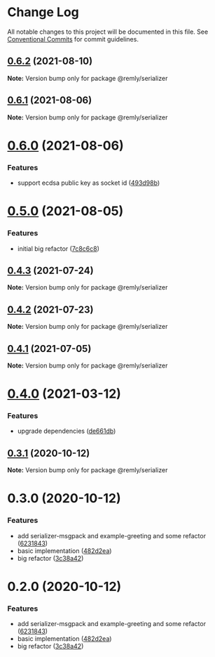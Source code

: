 # Change Log

All notable changes to this project will be documented in this file.
See [Conventional Commits](https://conventionalcommits.org) for commit guidelines.

## [0.6.2](https://github.com/mindary/remly/compare/@remly/serializer@0.6.1...@remly/serializer@0.6.2) (2021-08-10)

**Note:** Version bump only for package @remly/serializer





## [0.6.1](https://github.com/mindary/remly/compare/@remly/serializer@0.6.0...@remly/serializer@0.6.1) (2021-08-06)

**Note:** Version bump only for package @remly/serializer





# [0.6.0](https://github.com/mindary/remly/compare/@remly/serializer@0.5.0...@remly/serializer@0.6.0) (2021-08-06)


### Features

* support ecdsa public key as socket id ([493d98b](https://github.com/mindary/remly/commit/493d98b2f924ae1c5dbf25ef5603082c3f35f928))





# [0.5.0](https://github.com/mindary/remly/compare/@remly/serializer@0.4.3...@remly/serializer@0.5.0) (2021-08-05)


### Features

* initial big refactor ([7c8c6c8](https://github.com/mindary/remly/commit/7c8c6c813f12b4d686b4f59feab4c4abc01e30e6))





## [0.4.3](https://github.com/mindary/remly/compare/@remly/serializer@0.4.2...@remly/serializer@0.4.3) (2021-07-24)

**Note:** Version bump only for package @remly/serializer





## [0.4.2](https://github.com/mindary/remly/compare/@remly/serializer@0.4.1...@remly/serializer@0.4.2) (2021-07-23)

**Note:** Version bump only for package @remly/serializer





## [0.4.1](https://github.com/mindary/remly/compare/@remly/serializer@0.4.0...@remly/serializer@0.4.1) (2021-07-05)

**Note:** Version bump only for package @remly/serializer





# [0.4.0](https://github.com/mindary/remly/compare/@remly/serializer@0.3.1...@remly/serializer@0.4.0) (2021-03-12)


### Features

* upgrade dependencies ([de661db](https://github.com/mindary/remly/commit/de661dba31d91f1de566974e2b9c1f246b4ff682))





## [0.3.1](https://github.com/taoyuan/remly/compare/@remly/serializer@0.3.0...@remly/serializer@0.3.1) (2020-10-12)

**Note:** Version bump only for package @remly/serializer





# 0.3.0 (2020-10-12)


### Features

* add serializer-msgpack and example-greeting and some refactor ([6231843](https://github.com/taoyuan/remly/commit/6231843191b7b302cf59b3c3f5fe2047aeb903b9))
* basic implementation ([482d2ea](https://github.com/taoyuan/remly/commit/482d2ea89b1c54756f70f6cbcac3fd6a8d79993e))
* big refactor ([3c38a42](https://github.com/taoyuan/remly/commit/3c38a422313734d5cf762405995d33a6d363640c))





# 0.2.0 (2020-10-12)


### Features

* add serializer-msgpack and example-greeting and some refactor ([6231843](https://github.com/taoyuan/remly/commit/6231843191b7b302cf59b3c3f5fe2047aeb903b9))
* basic implementation ([482d2ea](https://github.com/taoyuan/remly/commit/482d2ea89b1c54756f70f6cbcac3fd6a8d79993e))
* big refactor ([3c38a42](https://github.com/taoyuan/remly/commit/3c38a422313734d5cf762405995d33a6d363640c))
